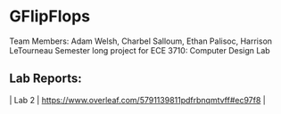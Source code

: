 # GFlipFlops
Team Members: Adam Welsh, Charbel Salloum, Ethan Palisoc, Harrison LeTourneau
Semester long project for ECE 3710: Computer Design Lab

## Lab Reports:
| Lab 2 | https://www.overleaf.com/5791139811pdfrbnqmtvff#ec97f8 |
